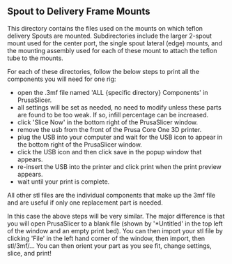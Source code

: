 ## Spout to Delivery Frame Mounts 

This directory contains the files used on the mounts on which teflon delivery Spouts are mounted. Subdirectories include 
the larger 2-spout mount used for the center port, the single spout lateral (edge) mounts, and the mounting assembly used
for each of these mount to attach the teflon tube to the mounts. 

For each of these directories, follow the below steps to print all the components 
you will need for one rig:

- open the .3mf file named 'ALL {specific directory} Components' in PrusaSlicer.
- all settings will be set as needed, no need to modify unless these parts are found to be too weak. If so, infill percentage can be increased.  
- click 'Slice Now' in the bottom right of the PrusaSlicer window.
- remove the usb from the front of the Prusa Core One 3D printer. 
- plug the USB into your computer and wait for the USB icon to appear in the bottom right of the PrusaSlicer window. 
- click the USB icon and then click save in the popup window that appears. 
- re-insert the USB into the printer and click print when the print preview appears.
- wait until your print is complete.

All other stl files are the individual components that make up the 3mf file and are useful if only one replacement part is needed.

In this case the above steps will be very similar. The major difference is that you will open PrusaSlicer to a blank file (shown by '*Untitled' in the top left of the window and an empty print bed). You can then import your stl file by clicking 'File' in the left hand
corner of the window, then import, then stl/3mf/... You can then orient your part as you see fit, change settings, slice, and print!
